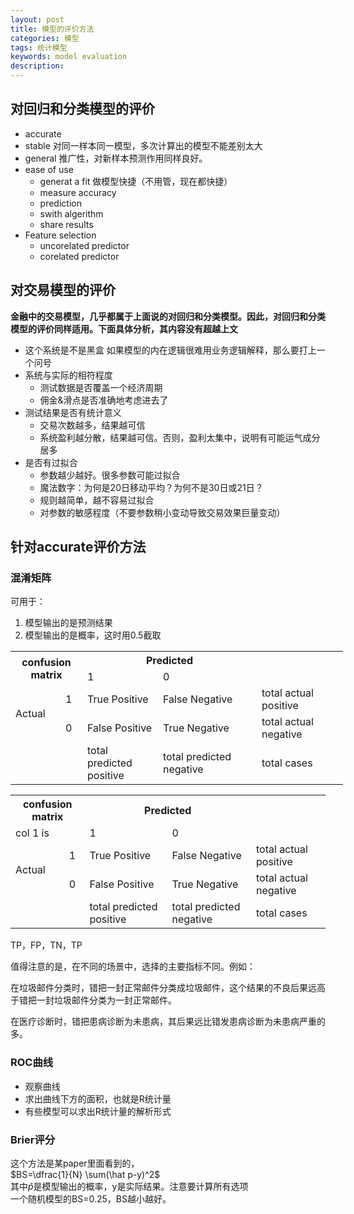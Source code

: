 ```yaml
---
layout: post
title: 模型的评价方法
categories: 模型
tags: 统计模型
keywords: model evaluation
description:
---
```



## 对回归和分类模型的评价
- accurate
- stable
对同一样本同一模型，多次计算出的模型不能差别太大
- general
推广性，对新样本预测作用同样良好。
- ease of use
    - generat a fit 做模型快捷（不用管，现在都快捷）
    - measure accuracy
    - prediction
    - swith algerithm
    - share results
- Feature selection
    - uncorelated predictor
    - corelated predictor



## 对交易模型的评价
**金融中的交易模型，几乎都属于上面说的对回归和分类模型。因此，对回归和分类模型的评价同样适用。下面具体分析，其内容没有超越上文**
- 这个系统是不是黑盒
如果模型的内在逻辑很难用业务逻辑解释，那么要打上一个问号
- 系统与实际的相符程度
    - 测试数据是否覆盖一个经济周期
    - 佣金&滑点是否准确地考虑进去了
- 测试结果是否有统计意义
    - 交易次数越多，结果越可信
    - 系统盈利越分散，结果越可信。否则，盈利太集中，说明有可能运气成分居多
- 是否有过拟合
    - 参数越少越好。很多参数可能过拟合
    - 魔法数字：为何是20日移动平均？为何不是30日或21日？
    - 规则越简单，越不容易过拟合
    - 对参数的敏感程度（不要参数稍小变动导致交易效果巨量变动）



## 针对accurate评价方法

### 混淆矩阵
可用于：  
1. 模型输出的是预测结果
2. 模型输出的是概率，这时用0.5截取


<table style="undefined;table-layout: fixed; width: 532px">
<colgroup>
<col style="width: 80px">
<col style="width: 35px">
<col style="width: 121px">
<col style="width: 158px">
<col style="width: 138px">
</colgroup>
  <tr>
    <th colspan="2" rowspan="2">confusion matrix</th>
    <th colspan="2">Predicted </th>
    <th></th>
  </tr>
  <tr>
    <td>1</td>
    <td>0</td>
    <td></td>
  </tr>
  <tr>
    <td rowspan="2">Actual</td>
    <td>1</td>
    <td>True Positive</td>
    <td>False Negative</td>
    <td>total actual positive</td>
  </tr>
  <tr>
    <td>0</td>
    <td>False Positive</td>
    <td>True Negative</td>
    <td>total actual negative</td>
  </tr>
  <tr>
    <td></td>
    <td></td>
    <td>total predicted positive</td>
    <td>total predicted negative</td>
    <td>total cases</td>
  </tr>
</table>



<table>
  <tr>
    <th colspan="2">confusion matrix</th>
    <th colspan="2">Predicted </th>
    <th></th>
  </tr>
  <tr>
    <td>col 1 is<br></td>
    <td></td>
    <td>1</td>
    <td>0</td>
    <td></td>
  </tr>
  <tr>
    <td rowspan="2">Actual</td>
    <td>1</td>
    <td>True Positive</td>
    <td>False Negative</td>
    <td>total actual positive</td>
  </tr>
  <tr>
    <td>0</td>
    <td>False Positive</td>
    <td>True Negative</td>
    <td>total actual negative</td>
  </tr>
  <tr>
    <td></td>
    <td></td>
    <td>total predicted positive</td>
    <td>total predicted negative</td>
    <td>total cases</td>
  </tr>
</table>



TP，FP，TN，TP

值得注意的是，在不同的场景中，选择的主要指标不同。例如：   

在垃圾邮件分类时，错把一封正常邮件分类成垃圾邮件，这个结果的不良后果远高于错把一封垃圾邮件分类为一封正常邮件。  

在医疗诊断时，错把患病诊断为未患病，其后果远比错发患病诊断为未患病严重的多。

### ROC曲线
- 观察曲线
- 求出曲线下方的面积，也就是R统计量
- 有些模型可以求出R统计量的解析形式

### Brier评分

这个方法是某paper里面看到的，  
$BS=\dfrac{1}{N} \sum(\hat p-y)^2$  
其中$\hat p$是模型输出的概率，y是实际结果。注意要计算所有选项  
一个随机模型的BS=0.25，BS越小越好。
